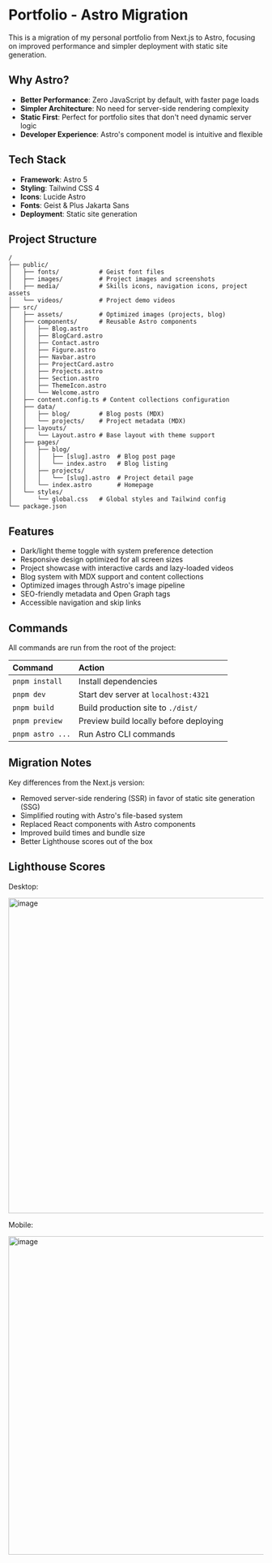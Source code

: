# Portfolio - Astro Migration

This is a migration of my personal portfolio from Next.js to Astro, focusing on improved performance and simpler deployment with static site generation.

## Why Astro?

- **Better Performance**: Zero JavaScript by default, with faster page loads
- **Simpler Architecture**: No need for server-side rendering complexity
- **Static First**: Perfect for portfolio sites that don't need dynamic server logic
- **Developer Experience**: Astro's component model is intuitive and flexible

## Tech Stack

- **Framework**: Astro 5
- **Styling**: Tailwind CSS 4
- **Icons**: Lucide Astro
- **Fonts**: Geist & Plus Jakarta Sans
- **Deployment**: Static site generation

## Project Structure

```text
/
├── public/
│   ├── fonts/           # Geist font files
│   ├── images/          # Project images and screenshots
│   ├── media/           # Skills icons, navigation icons, project assets
│   └── videos/          # Project demo videos
├── src/
│   ├── assets/          # Optimized images (projects, blog)
│   ├── components/      # Reusable Astro components
│   │   ├── Blog.astro
│   │   ├── BlogCard.astro
│   │   ├── Contact.astro
│   │   ├── Figure.astro
│   │   ├── Navbar.astro
│   │   ├── ProjectCard.astro
│   │   ├── Projects.astro
│   │   ├── Section.astro
│   │   ├── ThemeIcon.astro
│   │   └── Welcome.astro
│   ├── content.config.ts # Content collections configuration
│   ├── data/
│   │   ├── blog/        # Blog posts (MDX)
│   │   └── projects/    # Project metadata (MDX)
│   ├── layouts/
│   │   └── Layout.astro # Base layout with theme support
│   ├── pages/
│   │   ├── blog/
│   │   │   ├── [slug].astro  # Blog post page
│   │   │   └── index.astro   # Blog listing
│   │   ├── projects/
│   │   │   └── [slug].astro  # Project detail page
│   │   └── index.astro       # Homepage
│   └── styles/
│       └── global.css   # Global styles and Tailwind config
└── package.json
```

## Features

- Dark/light theme toggle with system preference detection
- Responsive design optimized for all screen sizes
- Project showcase with interactive cards and lazy-loaded videos
- Blog system with MDX support and content collections
- Optimized images through Astro's image pipeline
- SEO-friendly metadata and Open Graph tags
- Accessible navigation and skip links

## Commands

All commands are run from the root of the project:

| Command            | Action                                        |
| :----------------- | :-------------------------------------------- |
| `pnpm install`     | Install dependencies                          |
| `pnpm dev`         | Start dev server at `localhost:4321`          |
| `pnpm build`       | Build production site to `./dist/`            |
| `pnpm preview`     | Preview build locally before deploying        |
| `pnpm astro ...`   | Run Astro CLI commands                        |

## Migration Notes

Key differences from the Next.js version:

- Removed server-side rendering (SSR) in favor of static site generation (SSG)
- Simplified routing with Astro's file-based system
- Replaced React components with Astro components
- Improved build times and bundle size
- Better Lighthouse scores out of the box

## Lighthouse Scores

Desktop:

<img width="944" height="622" alt="image" src="https://github.com/user-attachments/assets/3187d217-4887-46a7-8bbc-f6bf4ec80a38" />

Mobile:

<img width="949" height="628" alt="image" src="https://github.com/user-attachments/assets/c1e51a99-3be6-45ad-b376-cded1c9f2e77" />

